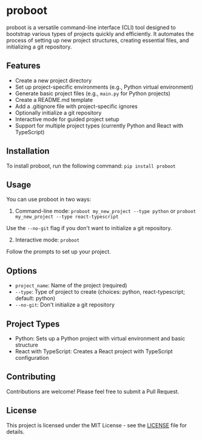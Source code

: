 # proboot

proboot is a versatile command-line interface (CLI) tool designed to bootstrap various types of projects quickly and efficiently. It automates the process of setting up new project structures, creating essential files, and initializing a git repository.

## Features

- Create a new project directory
- Set up project-specific environments (e.g., Python virtual environment)
- Generate basic project files (e.g., `main.py` for Python projects)
- Create a README.md template
- Add a .gitignore file with project-specific ignores
- Optionally initialize a git repository
- Interactive mode for guided project setup
- Support for multiple project types (currently Python and React with TypeScript)

## Installation

To install proboot, run the following command:
`pip install proboot`

## Usage

You can use proboot in two ways:

1. Command-line mode:
`proboot my_new_project --type python`
or
`proboot my_new_project --type react-typescript`

Use the `--no-git` flag if you don't want to initialize a git repository.

2. Interactive mode:
`proboot`

Follow the prompts to set up your project.

## Options

- `project_name`: Name of the project (required)
- `--type`: Type of project to create (choices: python, react-typescript; default: python)
- `--no-git`: Don't initialize a git repository

## Project Types

- Python: Sets up a Python project with virtual environment and basic structure
- React with TypeScript: Creates a React project with TypeScript configuration

## Contributing

Contributions are welcome! Please feel free to submit a Pull Request.

## License

This project is licensed under the MIT License - see the [LICENSE](LICENSE) file for details.
